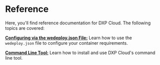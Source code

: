 # Reference

Here, you'll find reference documentation for DXP Cloud. The following topics 
are covered: 

[**Configuring via the wedeploy.json File:**](https://help.liferay.com/hc/en-us/articles/360012918551-Configuring-via-the-wedeploy-json)
Learn how to use the `wedeploy.json` file to configure your container 
requirements. 

[**Command Line Tool:**](https://help.liferay.com/hc/en-us/articles/360015214691-Command-line-Tool) 
Learn how to install and use DXP Cloud's command line tool. 
